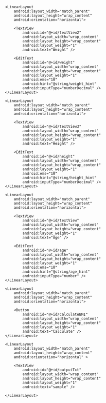<?xml version="1.0" encoding="utf-8"?>
<LinearLayout xmlns:android="http://schemas.android.com/apk/res/android"
    xmlns:app="http://schemas.android.com/apk/res-auto"
    xmlns:tools="http://schemas.android.com/tools"
    android:id="@+id/linearLayout"
    android:layout_width="match_parent"
    android:layout_height="match_parent"
    android:orientation="vertical"
    tools:context=".MainActivity">

    <LinearLayout
        android:layout_width="match_parent"
        android:layout_height="wrap_content"
        android:orientation="horizontal">

        <TextView
            android:id="@+id/textView2"
            android:layout_width="wrap_content"
            android:layout_height="wrap_content"
            android:layout_weight="1"
            android:text="Weight" />

        <EditText
            android:id="@+id/weight"
            android:layout_width="wrap_content"
            android:layout_height="wrap_content"
            android:layout_weight="1"
            android:ems="10"
            android:hint="@string/weight_hint"
            android:inputType="numberDecimal" />
    </LinearLayout>

    <LinearLayout
        android:layout_width="match_parent"
        android:layout_height="wrap_content"
        android:orientation="horizontal">

        <TextView
            android:id="@+id/textView3"
            android:layout_width="wrap_content"
            android:layout_height="wrap_content"
            android:layout_weight="1"
            android:text="Height" />

        <EditText
            android:id="@+id/height"
            android:layout_width="wrap_content"
            android:layout_height="wrap_content"
            android:layout_weight="1"
            android:ems="10"
            android:hint="@string/height_hint"
            android:inputType="numberDecimal" />
    </LinearLayout>

    <LinearLayout
        android:layout_width="match_parent"
        android:layout_height="wrap_content"
        android:orientation="horizontal">

        <TextView
            android:id="@+id/textView"
            android:layout_width="wrap_content"
            android:layout_height="wrap_content"
            android:layout_weight="1"
            android:text="Age" />

        <EditText
            android:id="@+id/age"
            android:layout_width="wrap_content"
            android:layout_height="wrap_content"
            android:layout_weight="1"
            android:ems="10"
            android:hint="@string/age_hint"
            android:inputType="number" />
    </LinearLayout>

    <LinearLayout
        android:layout_width="match_parent"
        android:layout_height="wrap_content"
        android:orientation="horizontal">

        <Button
            android:id="@+id/calculateBMI"
            android:layout_width="wrap_content"
            android:layout_height="wrap_content"
            android:layout_weight="1"
            android:text="Calculate" />
    </LinearLayout>

    <LinearLayout
        android:layout_width="match_parent"
        android:layout_height="wrap_content"
        android:orientation="horizontal" >

        <TextView
            android:id="@+id/outputTxt"
            android:layout_width="wrap_content"
            android:layout_height="wrap_content"
            android:layout_weight="1"
            android:text="sample" />

    </LinearLayout>



</LinearLayout>
